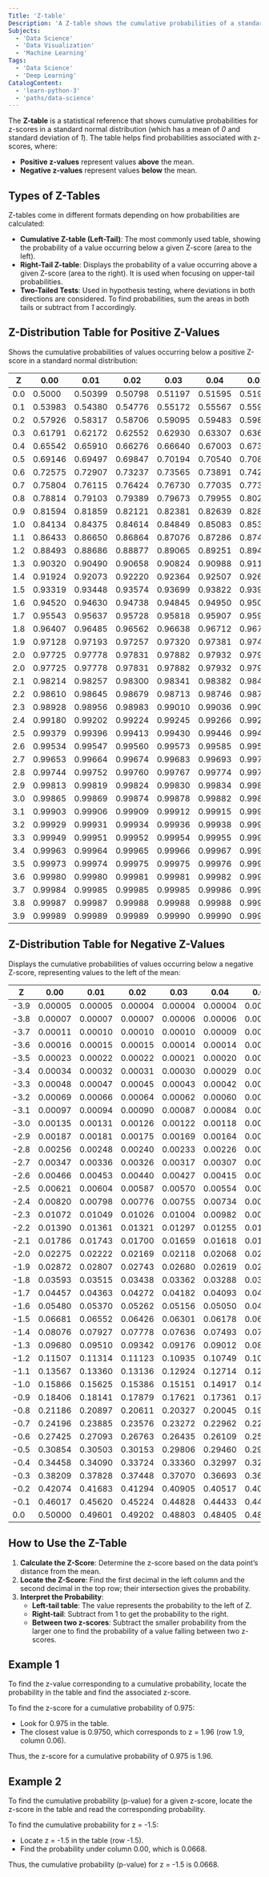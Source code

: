 ```yaml
---
Title: 'Z-table'
Description: 'A Z-table shows the cumulative probabilities of a standard normal distribution, helping find the probability of a value occurring below a given z-score.'
Subjects:
  - 'Data Science'
  - 'Data Visualization'
  - 'Machine Learning'
Tags:
  - 'Data Science'
  - 'Deep Learning'
CatalogContent:
  - 'learn-python-3'
  - 'paths/data-science'
---
```


The **Z-table** is a statistical reference that shows cumulative probabilities for z-scores in a standard normal distribution (which has a mean of _0_ and standard deviation of _1_). The table helps find probabilities associated with z-scores, where:

- **Positive z-values** represent values **above** the mean.
- **Negative z-values** represent values **below** the mean.

## Types of Z-Tables

Z-tables come in different formats depending on how probabilities are calculated:

- **Cumulative Z-table (Left-Tail)**: The most commonly used table, showing the probability of a value occurring below a given Z-score (area to the left).
- **Right-Tail Z-table**: Displays the probability of a value occurring above a given Z-score (area to the right). It is used when focusing on upper-tail probabilities.
- **Two-Tailed Tests**: Used in hypothesis testing, where deviations in both directions are considered. To find probabilities, sum the areas in both tails or subtract from _1_ accordingly.

## Z-Distribution Table for Positive Z-Values

Shows the cumulative probabilities of values occurring below a positive Z-score in a standard normal distribution:

| Z   | 0.00    | 0.01    | 0.02    | 0.03    | 0.04    | 0.05    | 0.06    | 0.07    | 0.08    | 0.09    |
| --- | ------- | ------- | ------- | ------- | ------- | ------- | ------- | ------- | ------- | ------- |
| 0.0 | 0.5000  | 0.50399 | 0.50798 | 0.51197 | 0.51595 | 0.51994 | 0.52392 | 0.52790 | 0.53188 | 0.53586 |
| 0.1 | 0.53983 | 0.54380 | 0.54776 | 0.55172 | 0.55567 | 0.55962 | 0.56356 | 0.56749 | 0.57142 | 0.57535 |
| 0.2 | 0.57926 | 0.58317 | 0.58706 | 0.59095 | 0.59483 | 0.59871 | 0.60257 | 0.60642 | 0.61026 | 0.61409 |
| 0.3 | 0.61791 | 0.62172 | 0.62552 | 0.62930 | 0.63307 | 0.63683 | 0.64058 | 0.64431 | 0.64803 | 0.65173 |
| 0.4 | 0.65542 | 0.65910 | 0.66276 | 0.66640 | 0.67003 | 0.67364 | 0.67724 | 0.68082 | 0.68439 | 0.68793 |
| 0.5 | 0.69146 | 0.69497 | 0.69847 | 0.70194 | 0.70540 | 0.70884 | 0.71226 | 0.71566 | 0.71904 | 0.72240 |
| 0.6 | 0.72575 | 0.72907 | 0.73237 | 0.73565 | 0.73891 | 0.74215 | 0.74537 | 0.74857 | 0.75175 | 0.75490 |
| 0.7 | 0.75804 | 0.76115 | 0.76424 | 0.76730 | 0.77035 | 0.77337 | 0.77637 | 0.77935 | 0.78230 | 0.78524 |
| 0.8 | 0.78814 | 0.79103 | 0.79389 | 0.79673 | 0.79955 | 0.80234 | 0.80511 | 0.80785 | 0.81057 | 0.81327 |
| 0.9 | 0.81594 | 0.81859 | 0.82121 | 0.82381 | 0.82639 | 0.82894 | 0.83147 | 0.83398 | 0.83646 | 0.83891 |
| 1.0 | 0.84134 | 0.84375 | 0.84614 | 0.84849 | 0.85083 | 0.85314 | 0.85543 | 0.85769 | 0.85993 | 0.86214 |
| 1.1 | 0.86433 | 0.86650 | 0.86864 | 0.87076 | 0.87286 | 0.87493 | 0.87698 | 0.87899 | 0.88098 | 0.88296 |
| 1.2 | 0.88493 | 0.88686 | 0.88877 | 0.89065 | 0.89251 | 0.89435 | 0.89617 | 0.89796 | 0.89973 | 0.90147 |
| 1.3 | 0.90320 | 0.90490 | 0.90658 | 0.90824 | 0.90988 | 0.91149 | 0.91308 | 0.91466 | 0.91621 | 0.91774 |
| 1.4 | 0.91924 | 0.92073 | 0.92220 | 0.92364 | 0.92507 | 0.92647 | 0.92785 | 0.92922 | 0.93056 | 0.93189 |
| 1.5 | 0.93319 | 0.93448 | 0.93574 | 0.93699 | 0.93822 | 0.93943 | 0.94062 | 0.94179 | 0.94295 | 0.94408 |
| 1.6 | 0.94520 | 0.94630 | 0.94738 | 0.94845 | 0.94950 | 0.95053 | 0.95154 | 0.95254 | 0.95352 | 0.95449 |
| 1.7 | 0.95543 | 0.95637 | 0.95728 | 0.95818 | 0.95907 | 0.95994 | 0.96080 | 0.96164 | 0.96246 | 0.96327 |
| 1.8 | 0.96407 | 0.96485 | 0.96562 | 0.96638 | 0.96712 | 0.96784 | 0.96856 | 0.96926 | 0.96995 | 0.97062 |
| 1.9 | 0.97128 | 0.97193 | 0.97257 | 0.97320 | 0.97381 | 0.97441 | 0.97500 | 0.97558 | 0.97614 | 0.97669 |
| 2.0 | 0.97725 | 0.97778 | 0.97831 | 0.97882 | 0.97932 | 0.97982 | 0.98030 | 0.98077 | 0.98124 | 0.98169 |
| 2.0 | 0.97725 | 0.97778 | 0.97831 | 0.97882 | 0.97932 | 0.97982 | 0.98030 | 0.98077 | 0.98124 | 0.98169 |
| 2.1 | 0.98214 | 0.98257 | 0.98300 | 0.98341 | 0.98382 | 0.98422 | 0.98461 | 0.98499 | 0.98537 | 0.98574 |
| 2.2 | 0.98610 | 0.98645 | 0.98679 | 0.98713 | 0.98746 | 0.98778 | 0.98810 | 0.98840 | 0.98870 | 0.98899 |
| 2.3 | 0.98928 | 0.98956 | 0.98983 | 0.99010 | 0.99036 | 0.99061 | 0.99086 | 0.99111 | 0.99134 | 0.99158 |
| 2.4 | 0.99180 | 0.99202 | 0.99224 | 0.99245 | 0.99266 | 0.99286 | 0.99305 | 0.99324 | 0.99343 | 0.99361 |
| 2.5 | 0.99379 | 0.99396 | 0.99413 | 0.99430 | 0.99446 | 0.99461 | 0.99477 | 0.99492 | 0.99506 | 0.99520 |
| 2.6 | 0.99534 | 0.99547 | 0.99560 | 0.99573 | 0.99585 | 0.99597 | 0.99609 | 0.99620 | 0.99631 | 0.99642 |
| 2.7 | 0.99653 | 0.99664 | 0.99674 | 0.99683 | 0.99693 | 0.99702 | 0.99711 | 0.99720 | 0.99728 | 0.99736 |
| 2.8 | 0.99744 | 0.99752 | 0.99760 | 0.99767 | 0.99774 | 0.99781 | 0.99788 | 0.99795 | 0.99801 | 0.99807 |
| 2.9 | 0.99813 | 0.99819 | 0.99824 | 0.99830 | 0.99834 | 0.99839 | 0.99844 | 0.99849 | 0.99854 | 0.99858 |
| 3.0 | 0.99865 | 0.99869 | 0.99874 | 0.99878 | 0.99882 | 0.99886 | 0.99889 | 0.99893 | 0.99896 | 0.99899 |
| 3.1 | 0.99903 | 0.99906 | 0.99909 | 0.99912 | 0.99915 | 0.99918 | 0.99920 | 0.99923 | 0.99925 | 0.99927 |
| 3.2 | 0.99929 | 0.99931 | 0.99934 | 0.99936 | 0.99938 | 0.99940 | 0.99942 | 0.99944 | 0.99946 | 0.99947 |
| 3.3 | 0.99949 | 0.99951 | 0.99952 | 0.99954 | 0.99955 | 0.99957 | 0.99958 | 0.99959 | 0.99961 | 0.99962 |
| 3.4 | 0.99963 | 0.99964 | 0.99965 | 0.99966 | 0.99967 | 0.99968 | 0.99969 | 0.99970 | 0.99971 | 0.99972 |
| 3.5 | 0.99973 | 0.99974 | 0.99975 | 0.99975 | 0.99976 | 0.99977 | 0.99977 | 0.99978 | 0.99978 | 0.99979 |
| 3.6 | 0.99980 | 0.99980 | 0.99981 | 0.99981 | 0.99982 | 0.99982 | 0.99983 | 0.99983 | 0.99983 | 0.99984 |
| 3.7 | 0.99984 | 0.99985 | 0.99985 | 0.99985 | 0.99986 | 0.99986 | 0.99986 | 0.99986 | 0.99987 | 0.99987 |
| 3.8 | 0.99987 | 0.99987 | 0.99988 | 0.99988 | 0.99988 | 0.99988 | 0.99988 | 0.99989 | 0.99989 | 0.99989 |
| 3.9 | 0.99989 | 0.99989 | 0.99989 | 0.99990 | 0.99990 | 0.99990 | 0.99990 | 0.99990 | 0.99990 | 0.99991 |

## Z-Distribution Table for Negative Z-Values

Displays the cumulative probabilities of values occurring below a negative Z-score, representing values to the left of the mean:

| Z    | 0.00    | 0.01    | 0.02    | 0.03    | 0.04    | 0.05    | 0.06    | 0.07    | 0.08    | 0.09    |
| ---- | ------- | ------- | ------- | ------- | ------- | ------- | ------- | ------- | ------- | ------- |
| -3.9 | 0.00005 | 0.00005 | 0.00004 | 0.00004 | 0.00004 | 0.00004 | 0.00004 | 0.00004 | 0.00003 | 0.00003 |
| -3.8 | 0.00007 | 0.00007 | 0.00007 | 0.00006 | 0.00006 | 0.00006 | 0.00006 | 0.00005 | 0.00005 | 0.00005 |
| -3.7 | 0.00011 | 0.00010 | 0.00010 | 0.00010 | 0.00009 | 0.00009 | 0.00008 | 0.00008 | 0.00008 | 0.00008 |
| -3.6 | 0.00016 | 0.00015 | 0.00015 | 0.00014 | 0.00014 | 0.00013 | 0.00013 | 0.00012 | 0.00012 | 0.00011 |
| -3.5 | 0.00023 | 0.00022 | 0.00022 | 0.00021 | 0.00020 | 0.00019 | 0.00019 | 0.00018 | 0.00017 | 0.00017 |
| -3.4 | 0.00034 | 0.00032 | 0.00031 | 0.00030 | 0.00029 | 0.00028 | 0.00027 | 0.00026 | 0.00025 | 0.00024 |
| -3.3 | 0.00048 | 0.00047 | 0.00045 | 0.00043 | 0.00042 | 0.00040 | 0.00039 | 0.00038 | 0.00036 | 0.00035 |
| -3.2 | 0.00069 | 0.00066 | 0.00064 | 0.00062 | 0.00060 | 0.00058 | 0.00056 | 0.00054 | 0.00052 | 0.00050 |
| -3.1 | 0.00097 | 0.00094 | 0.00090 | 0.00087 | 0.00084 | 0.00082 | 0.00079 | 0.00076 | 0.00074 | 0.00071 |
| -3.0 | 0.00135 | 0.00131 | 0.00126 | 0.00122 | 0.00118 | 0.00114 | 0.00111 | 0.00107 | 0.00104 | 0.00100 |
| -2.9 | 0.00187 | 0.00181 | 0.00175 | 0.00169 | 0.00164 | 0.00159 | 0.00154 | 0.00149 | 0.00144 | 0.00139 |
| -2.8 | 0.00256 | 0.00248 | 0.00240 | 0.00233 | 0.00226 | 0.00219 | 0.00212 | 0.00205 | 0.00199 | 0.00193 |
| -2.7 | 0.00347 | 0.00336 | 0.00326 | 0.00317 | 0.00307 | 0.00298 | 0.00289 | 0.00280 | 0.00272 | 0.00264 |
| -2.6 | 0.00466 | 0.00453 | 0.00440 | 0.00427 | 0.00415 | 0.00402 | 0.00391 | 0.00379 | 0.00368 | 0.00357 |
| -2.5 | 0.00621 | 0.00604 | 0.00587 | 0.00570 | 0.00554 | 0.00539 | 0.00523 | 0.00508 | 0.00494 | 0.00480 |
| -2.4 | 0.00820 | 0.00798 | 0.00776 | 0.00755 | 0.00734 | 0.00714 | 0.00695 | 0.00676 | 0.00657 | 0.00639 |
| -2.3 | 0.01072 | 0.01049 | 0.01026 | 0.01004 | 0.00982 | 0.00961 | 0.00940 | 0.00919 | 0.00899 | 0.00879 |
| -2.2 | 0.01390 | 0.01361 | 0.01321 | 0.01297 | 0.01255 | 0.01222 | 0.01191 | 0.01160 | 0.01130 | 0.01101 |
| -2.1 | 0.01786 | 0.01743 | 0.01700 | 0.01659 | 0.01618 | 0.01578 | 0.01539 | 0.01500 | 0.01463 | 0.01426 |
| -2.0 | 0.02275 | 0.02222 | 0.02169 | 0.02118 | 0.02068 | 0.02018 | 0.01969 | 0.01921 | 0.01873 | 0.01831 |
| -1.9 | 0.02872 | 0.02807 | 0.02743 | 0.02680 | 0.02619 | 0.02559 | 0.02500 | 0.02442 | 0.02385 | 0.02330 |
| -1.8 | 0.03593 | 0.03515 | 0.03438 | 0.03362 | 0.03288 | 0.03216 | 0.03145 | 0.03076 | 0.03008 | 0.02941 |
| -1.7 | 0.04457 | 0.04363 | 0.04272 | 0.04182 | 0.04093 | 0.04006 | 0.03920 | 0.03836 | 0.03754 | 0.03673 |
| -1.6 | 0.05480 | 0.05370 | 0.05262 | 0.05156 | 0.05050 | 0.04947 | 0.04846 | 0.04746 | 0.04648 | 0.04552 |
| -1.5 | 0.06681 | 0.06552 | 0.06426 | 0.06301 | 0.06178 | 0.06057 | 0.05938 | 0.05821 | 0.05705 | 0.05592 |
| -1.4 | 0.08076 | 0.07927 | 0.07778 | 0.07636 | 0.07493 | 0.07352 | 0.07215 | 0.07078 | 0.06944 | 0.06811 |
| -1.3 | 0.09680 | 0.09510 | 0.09342 | 0.09176 | 0.09012 | 0.08851 | 0.08693 | 0.08536 | 0.08380 | 0.08226 |
| -1.2 | 0.11507 | 0.11314 | 0.11123 | 0.10935 | 0.10749 | 0.10565 | 0.10383 | 0.10204 | 0.10027 | 0.09853 |
| -1.1 | 0.13567 | 0.13360 | 0.13136 | 0.12924 | 0.12714 | 0.12507 | 0.12302 | 0.12099 | 0.11899 | 0.11702 |
| -1.0 | 0.15866 | 0.15625 | 0.15386 | 0.15151 | 0.14917 | 0.14686 | 0.14457 | 0.14231 | 0.14007 | 0.13786 |
| -0.9 | 0.18406 | 0.18141 | 0.17879 | 0.17621 | 0.17361 | 0.17106 | 0.16850 | 0.16600 | 0.16354 | 0.16109 |
| -0.8 | 0.21186 | 0.20897 | 0.20611 | 0.20327 | 0.20045 | 0.19766 | 0.19489 | 0.19215 | 0.18943 | 0.18673 |
| -0.7 | 0.24196 | 0.23885 | 0.23576 | 0.23272 | 0.22962 | 0.22655 | 0.22352 | 0.22055 | 0.21770 | 0.21476 |
| -0.6 | 0.27425 | 0.27093 | 0.26763 | 0.26435 | 0.26109 | 0.25785 | 0.25463 | 0.25143 | 0.24825 | 0.24510 |
| -0.5 | 0.30854 | 0.30503 | 0.30153 | 0.29806 | 0.29460 | 0.29116 | 0.28774 | 0.28434 | 0.28096 | 0.27760 |
| -0.4 | 0.34458 | 0.34090 | 0.33724 | 0.33360 | 0.32997 | 0.32636 | 0.32276 | 0.31918 | 0.31561 | 0.31207 |
| -0.3 | 0.38209 | 0.37828 | 0.37448 | 0.37070 | 0.36693 | 0.36317 | 0.35942 | 0.35569 | 0.35197 | 0.34827 |
| -0.2 | 0.42074 | 0.41683 | 0.41294 | 0.40905 | 0.40517 | 0.40129 | 0.39743 | 0.39358 | 0.38974 | 0.38591 |
| -0.1 | 0.46017 | 0.45620 | 0.45224 | 0.44828 | 0.44433 | 0.44038 | 0.43644 | 0.43251 | 0.42858 | 0.42464 |
| 0.0  | 0.50000 | 0.49601 | 0.49202 | 0.48803 | 0.48405 | 0.48006 | 0.47608 | 0.47210 | 0.46812 | 0.46414 |

## How to Use the Z-Table

1. **Calculate the Z-Score**: Determine the z-score based on the data point’s distance from the mean.
2. **Locate the Z-Score**: Find the first decimal in the left column and the second decimal in the top row; their intersection gives the probability.
3. **Interpret the Probability**:
   - **Left-tail table**: The value represents the probability to the left of Z.
   - **Right-tail**: Subtract from 1 to get the probability to the right.
   - **Between two z-scores**: Subtract the smaller probability from the larger one to find the probability of a value falling between two z-scores.

## Example 1

To find the z-value corresponding to a cumulative probability, locate the probability in the table and find the associated z-score.

To find the z-score for a cumulative probability of 0.975:

- Look for 0.975 in the table.
- The closest value is 0.9750, which corresponds to z = 1.96 (row 1.9, column 0.06).

Thus, the z-score for a cumulative probability of 0.975 is 1.96.

## Example 2

To find the cumulative probability (p-value) for a given z-score, locate the z-score in the table and read the corresponding probability.

To find the cumulative probability for z = -1.5:

- Locate z = -1.5 in the table (row -1.5).
- Find the probability under column 0.00, which is 0.0668.

Thus, the cumulative probability (p-value) for z = -1.5 is 0.0668.
